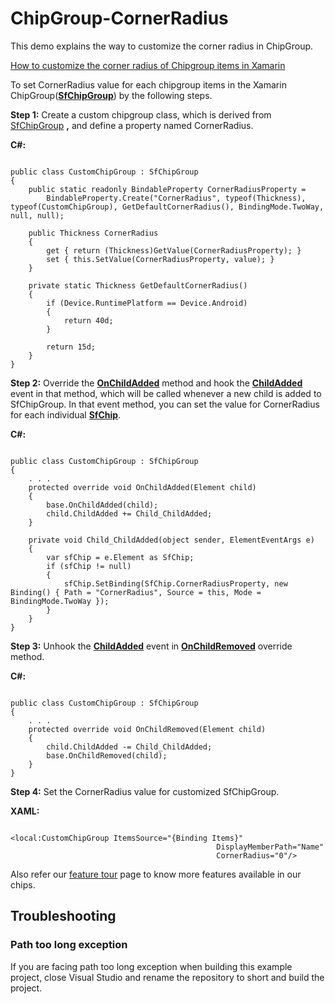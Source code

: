 # ChipGroup-CornerRadius
This demo explains the way to customize the corner radius in ChipGroup.

[How to customize the corner radius of Chipgroup items in Xamarin](https://www.syncfusion.com/kb/11282/how-to-customize-the-corner-radius-of-chipgroup-items-in-xamarin)

To set CornerRadius value for each chipgroup items in the Xamarin ChipGroup([**SfChipGroup**](https://help.syncfusion.com/cr/xamarin/Syncfusion.Buttons.XForms~Syncfusion.XForms.Buttons.SfChipGroup.html)) by the following steps.

**Step 1:** Create a custom chipgroup class, which is derived from [SfChipGroup](https://help.syncfusion.com/cr/xamarin/Syncfusion.Buttons.XForms~Syncfusion.XForms.Buttons.SfChipGroup.html) **,** and define a property named CornerRadius.

**C#:**

```

public class CustomChipGroup : SfChipGroup
{
    public static readonly BindableProperty CornerRadiusProperty =
        BindableProperty.Create("CornerRadius", typeof(Thickness), typeof(CustomChipGroup), GetDefaultCornerRadius(), BindingMode.TwoWay, null, null);

    public Thickness CornerRadius
    {
        get { return (Thickness)GetValue(CornerRadiusProperty); }
        set { this.SetValue(CornerRadiusProperty, value); }
    }

    private static Thickness GetDefaultCornerRadius()
    {
        if (Device.RuntimePlatform == Device.Android)
        {
            return 40d;
        }

        return 15d;
    }
}

```

**Step 2:** Override the [**OnChildAdded**](https://help.syncfusion.com/cr/cref_files/xamarin/Syncfusion.Buttons.XForms~Syncfusion.XForms.Buttons.SfChipGroup~OnChildAdded.html) method and hook the [**ChildAdded**](https://help.syncfusion.com/cr/cref_files/xamarin/Syncfusion.Buttons.XForms~Syncfusion.XForms.Buttons.SfChipGroup~ChildAdded_EV.html) event in that method, which will be called whenever a new child is added to SfChipGroup. In that event method, you can set the value for CornerRadius for each individual [**SfChip**](https://help.syncfusion.com/cr/cref_files/xamarin/Syncfusion.Buttons.XForms~Syncfusion.XForms.Buttons.SfChip.html).

**C#:**

```

public class CustomChipGroup : SfChipGroup
{
    . . .
    protected override void OnChildAdded(Element child)
    {
        base.OnChildAdded(child);
        child.ChildAdded += Child_ChildAdded;
    }

    private void Child_ChildAdded(object sender, ElementEventArgs e)
    {
        var sfChip = e.Element as SfChip;
        if (sfChip != null)
        {
            sfChip.SetBinding(SfChip.CornerRadiusProperty, new Binding() { Path = "CornerRadius", Source = this, Mode = BindingMode.TwoWay });
        }
    }
}

```

**Step 3:** Unhook the [**ChildAdded**](https://help.syncfusion.com/cr/cref_files/xamarin/Syncfusion.Buttons.XForms~Syncfusion.XForms.Buttons.SfChipGroup~ChildAdded_EV.html) event in [**OnChildRemoved**](https://help.syncfusion.com/cr/cref_files/xamarin/Syncfusion.Buttons.XForms~Syncfusion.XForms.Buttons.SfChipGroup~OnChildRemoved.html) override method.

**C#:**

```

public class CustomChipGroup : SfChipGroup
{
    . . .
    protected override void OnChildRemoved(Element child)
    {
        child.ChildAdded -= Child_ChildAdded;
        base.OnChildRemoved(child);
    }
}

```

**Step 4:** Set the CornerRadius value for customized SfChipGroup.

**XAML:**

```

<local:CustomChipGroup ItemsSource="{Binding Items}" 
                                              DisplayMemberPath="Name"     
                                              CornerRadius="0"/>

```

Also refer our [feature tour](https://www.syncfusion.com/xamarin-ui-controls/xamarin-chips) page to know more features available in our chips.

## <a name="troubleshooting"></a>Troubleshooting ##
### Path too long exception
If you are facing path too long exception when building this example project, close Visual Studio and rename the repository to short and build the project.
